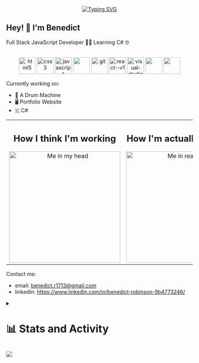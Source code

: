 <p align="center">
<a href="https://git.io/typing-svg"><img src="https://readme-typing-svg.demolab.com?font=Poppins&weight=500&duration=4000&pause=1000&color=F73131&center=true&width=575&lines=Why+do+we+use+programming+languages%3F;So+we+don't+have+to+look+at+the+computer's+bits!+%F0%9F%A4%A3" alt="Typing SVG" /></a>
</p>

## Hey! 👋 I'm Benedict

Full Stack JavaScript Developer 🧑‍💻 Learning C# 🤓 

<p align="center">
    <!-- Most of these icons are from devicon.dev. Credits go to them and icons8! -->
  <br>
    <a href="https://devicon.dev/"><img width="45" height="45" src="https://cdn.jsdelivr.net/gh/devicons/devicon@latest/icons/html5/html5-original.svg" alt="html5"/></a>
    <a href="https://devicon.dev/"><img width="45" height="45" src="https://cdn.jsdelivr.net/gh/devicons/devicon@latest/icons/css3/css3-original.svg" alt="css3"/></a>
    <a href="https://devicon.dev/"><img width="45" height="45" src="https://cdn.jsdelivr.net/gh/devicons/devicon@latest/icons/javascript/javascript-original.svg" alt="javascript"/></a>
    <a href="https://devicon.dev/"><img width="45" height="45" src="https://cdn.jsdelivr.net/gh/devicons/devicon@latest/icons/typescript/typescript-original.svg" /></a>
    <a href="https://devicon.dev/"><img width="45" height="45" src="https://cdn.jsdelivr.net/gh/devicons/devicon@latest/icons/git/git-original.svg" alt="git"/></a>
    <a href="https://devicon.dev/"><img width="45" height="45" src="https://cdn.jsdelivr.net/gh/devicons/devicon@latest/icons/react/react-original.svg" alt="react--v1"/></a>
    <a href="https://devicon.dev/"><img width="45" height="45" src="https://cdn.jsdelivr.net/gh/devicons/devicon@latest/icons/vscode/vscode-original.svg" alt="visual-studio-code-2019"/></a>
    <a href="https://devicon.dev/"><img width="45" height="45" src="https://cdn.jsdelivr.net/gh/devicons/devicon@latest/icons/postgresql/postgresql-original.svg" /></a>
    <a href="https://devicon.dev/"><img width="45" height="45" src="https://cdn.jsdelivr.net/gh/devicons/devicon@latest/icons/svelte/svelte-original.svg" /></a>
</p>

Currently working on:
- 🥁 A Drum Machine
- 🖥️ Portfolio Website
- 🇨 C#

<table align="center">
  <tr>
    <td align="center">
      <h2>How I think I'm working</h2>
      <img src="https://media.giphy.com/media/XIqCQx02E1U9W/giphy.gif" alt="Me in my head" width="300"/>
    </td>
    <td align="center">
      <h2>How I'm actually working</h2>
      <img src="https://giffiles.alphacoders.com/362/36230.gif" alt="Me in reality" width="300"/>
    </td>
  </tr>
</table>

Contact me:
- email: benedict.r1713@gmail.com
- linkedIn: https://www.linkedin.com/in/benedict-robinson-9b4773246/

<details> 
  <summary>
    <h1>
      📊 Stats and Activity
    </h1>
  </summary>
  <h3>
    💻 GitHub Profile Stats
  </h3>
  <a href="https://github.com/anuraghazra/github-readme-stats"><img alt="benedict-robinson's' Github Stats" src="https://denvercoder1-github-readme-stats.vercel.app/api/?username=benedict-robinson&show_icons=true&include_all_commits=true&count_private=true&theme=react&hide_border=true&bg_color=1F222E&title_color=32A1FB&icon_color=32A1FB" height="192px"/></a>
  <a href="https://github.com/anuraghazra/github-readme-stats"><img alt="benedict-robinson's Top Languages" src="https://denvercoder1-github-readme-stats.vercel.app/api/top-langs/?username=benedict-robinson&langs_count=8&layout=compact&theme=react&hide_border=true&bg_color=1F222E&title_color=32A1FB&icon_color=32A1FB&hide=Jupyter%20Notebook,Roff" height="192px"/></a>
  <br/>

  <a href="https://github.com/ashutosh00710/github-readme-activity-graph"><img alt="benedict-robinson's Activity Graph" src="https://github-readme-activity-graph.vercel.app/graph/?username=benedict-robinson&bg_color=1F222E&color=32A1FB&line=32A1FB&point=FFFFFF&hide_border=true" /></a>

</details>

![](https://komarev.com/ghpvc/?username=benedict-robinson&abbreviated=true&color=FE9920)
